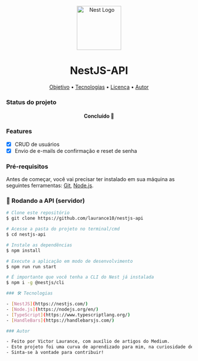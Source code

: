 <p align="center">
  <a href="http://nestjs.com/" target="blank"><img src="https://nestjs.com/img/logo-small.svg" width="120" alt="Nest Logo" /></a>
</p>

<h1 align="center">NestJS-API</h1>

<p align="center">
 <a href="#objetivo">Objetivo</a> • 
 <a href="#tecnologias">Tecnologias</a> • 
 <a href="#licenc-a">Licença</a> • 
 <a href="#autor">Autor</a>
</p>

### Status do projeto
<h4 align="center"> 
	Concluído 🚀
</h4>

### Features

- [x] CRUD de usuários
- [x] Envio de e-mails de confirmação e reset de senha

### Pré-requisitos

Antes de começar, você vai precisar ter instalado em sua máquina as seguintes ferramentas:
[Git](https://git-scm.com), [Node.js](https://nodejs.org/en/). 

### 🎲 Rodando a API (servidor)

```bash
# Clone este repositório
$ git clone https://github.com/laurance10/nestjs-api

# Acesse a pasta do projeto no terminal/cmd
$ cd nestjs-api

# Instale as dependências
$ npm install

# Execute a aplicação em modo de desenvolvimento
$ npm run run start

# É importante que você tenha a CLI do Nest já instalada
$ npm i -g @nestjs/cli

### 🛠 Tecnologias

- [NestJS](https://nestjs.com/)
- [Node.js](https://nodejs.org/en/)
- [TypeScript](https://www.typescriptlang.org/)
- [HandleBars](https://handlebarsjs.com/)

### Autor

- Feito por Victor Laurance, com auxílio de artigos do Medium.
- Este projeto foi uma curva de aprendizado para mim, na curiosidade de aprender NestJS.
- Sinta-se à vontade para contribuir!

